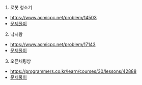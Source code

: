 

1. 로봇 청소기
* https://www.acmicpc.net/problem/14503
* [문제풀이](https://jungee.notion.site/Python-14503-13e9530185594df187b597c55553bff9)

2. 낚시왕
* https://www.acmicpc.net/problem/17143
* [문제풀이](https://jungee.notion.site/Python-17143-5a7ae12b154946fca230fd001d0672a5)

3. 오픈채팅방
* https://programmers.co.kr/learn/courses/30/lessons/42888
* [문제풀이](https://jungee.notion.site/Python-Programmers-3a6da6bf727b43a7a4db5fc68a549c75)

